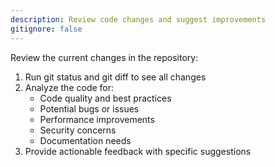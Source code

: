 ```yaml
---
description: Review code changes and suggest improvements
gitignore: false
---
```


Review the current changes in the repository:
1. Run git status and git diff to see all changes
2. Analyze the code for:
   - Code quality and best practices
   - Potential bugs or issues
   - Performance improvements
   - Security concerns
   - Documentation needs
3. Provide actionable feedback with specific suggestions
